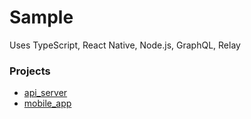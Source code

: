 # Sample

Uses TypeScript, React Native, Node.js, GraphQL, Relay

### Projects
* [api_server](api_server)
* [mobile_app](mobile_app)
